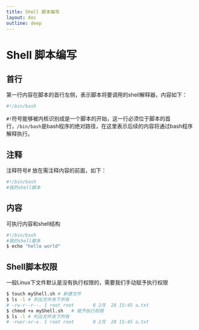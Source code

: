 ```yaml
---
title: Shell 脚本编写
layout: doc
outline: deep
---
```


# Shell 脚本编写

## 首行

第一行内容在脚本的首行左侧，表示脚本将要调用的shell解释器，内容如下：

```sh
#!/bin/bash

```

`#!`符号能够被内核识别成是一个脚本的开始，这一行必须位于脚本的首行，`/bin/bash`是bash程序的绝对路径，在这里表示后续的内容将通过bash程序解释执行。

## 注释

注释符号# 放在需注释内容的前面，如下：

```sh
#!/bin/bash
#我的shell脚本
```

## 内容

可执行内容和shell结构

```sh
#!/bin/bash
#我的shell脚本
$ echo "hello world"
```

## Shell脚本权限

一般Linux下文件默认是没有执行权限的，需要我们手动赋予执行权限

```sh
$ touch myShell.sh # 新建文件
$ ls -l	# 列出文件夹下所有
# -rw-r--r--. 1 root root       0 2月  28 15:45 a.txt
$ chmod +x myShell.sh	# 赋予执行权限
$ ls -l	# 列出文件夹下所有
# -rwxr-xr-x. 1 root root       0 2月  28 15:45 a.txt
```
